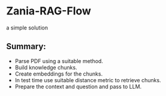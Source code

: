 # Zania-RAG-Flow
a simple solution 

## Summary:
* Parse PDF using a suitable method.
* Build knowledge chunks.
* Create embeddings for the chunks.
* In test time use suitable distance metric to retrieve chunks.
* Prepare the context and question and pass to LLM.
